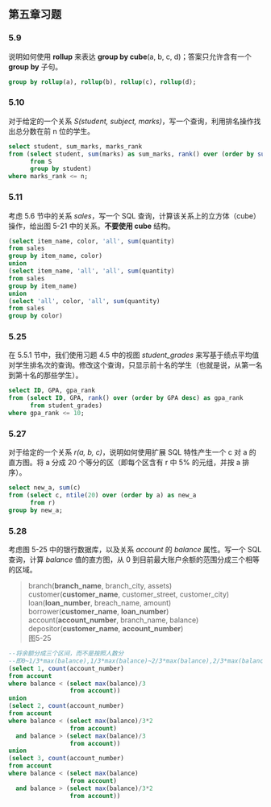 ## 第五章习题

### 5.9  
说明如何使用 **rollup** 来表达 **group by cube**(a, b, c, d)；答案只允许含有一个 **group by** 子句。  
```sql
group by rollup(a), rollup(b), rollup(c), rollup(d);
```
### 5.10  
对于给定的一个关系 *S(student, subject, marks)*，写一个查询，利用排名操作找出总分数在前 n 位的学生。
```sql
select student, sum_marks, marks_rank
from (select student, sum(marks) as sum_marks, rank() over (order by sum(marks)  desc) as marks_rank
      from S
      group by student)
where marks_rank <= n;
```

### 5.11  
考虑 5.6 节中的关系 *sales*，写一个 SQL 查询，计算该关系上的立方体（cube）操作，给出图 5-21 中的关系。**不要使用 cube** 结构。
```sql
(select item_name, color, 'all', sum(quantity)
from sales
group by item_name, color)
union
(select item_name, 'all', 'all', sum(quantity)
from sales
group by item_name)
union
(select 'all', color, 'all', sum(quantity)
from sales
group by color)
```

### 5.25  
在 5.5.1 节中，我们使用习题 4.5 中的视图 *student_grades* 来写基于绩点平均值对学生排名次的查询。修改这个查询，只显示前十名的学生（也就是说，从第一名到第十名的那些学生）。
```sql
select ID, GPA, gpa_rank
from (select ID, GPA, rank() over (order by GPA desc) as gpa_rank
      from student_grades)
where gpa_rank <= 10;
```

### 5.27  
对于给定的一个关系 *r(a, b, c)*，说明如何使用扩展 SQL 特性产生一个 c 对 a 的直方图。将 a 分成 20 个等分的区（即每个区含有 r 中 5% 的元组，并按 a 排序）。
```sql
select new_a, sum(c)
from (select c, ntile(20) over (order by a) as new_a
      from r)
group by new_a;
```

### 5.28  
考虑图 5-25 中的银行数据库，以及关系 *account* 的 *balance* 属性。写一个 SQL 查询，计算 *balance* 值的直方图，从 0 到目前最大账户余额的范围分成三个相等的区域。
> branch(**branch_name**, branch_city, assets)  
> customer(**customer_name**, customer_street, customer_city)  
> loan(**loan_number**, breach_name, amount)  
> borrower(**customer_name**, **loan_number**)  
> account(**account_number**, branch_name, balance)  
> depositor(**customer_name**, **account_number**)  
> 图5-25

```sql
--将余额分成三个区间，而不是按照人数分
--即0~1/3*max(balance),1/3*max(balance)~2/3*max(balance),2/3*max(balance)~max(balance)
(select 1, count(account_number)
from account
where balance < (select max(balance)/3
                 from account))
union
(select 2, count(account_number)
from account
where balance < (select max(balance)/3*2
                 from account)
  and balance > (select max(balance)/3
                 from account))
union
(select 3, count(account_number)
from account
where balance < (select max(balance)
                 from account)
  and balance > (select max(balance)/3*2
                 from account))
```